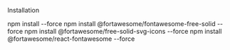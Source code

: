 Installation 

npm install --force
npm install @fortawesome/fontawesome-free-solid --force
npm install @fortawesome/free-solid-svg-icons --force
npm install @fortawesome/react-fontawesome --force

